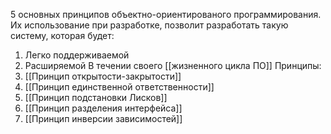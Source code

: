 5 основных принципов объектно-ориентированого программирования. Их использование при разработке, позволит разработать такую систему, которая будет:
1. Легко поддерживаемой
2. Расширяемой
В течении своего [[жизненного цикла ПО]]
Принципы:
1. [[Принцип открытости-закрытости]] 
2. [[Принцип единственной ответственности]]
3. [[Принцип подстановки Лисков]] 
4. [[Принцип разделения интерфейса]]
5. [[Принцип инверсии зависимостей]]

